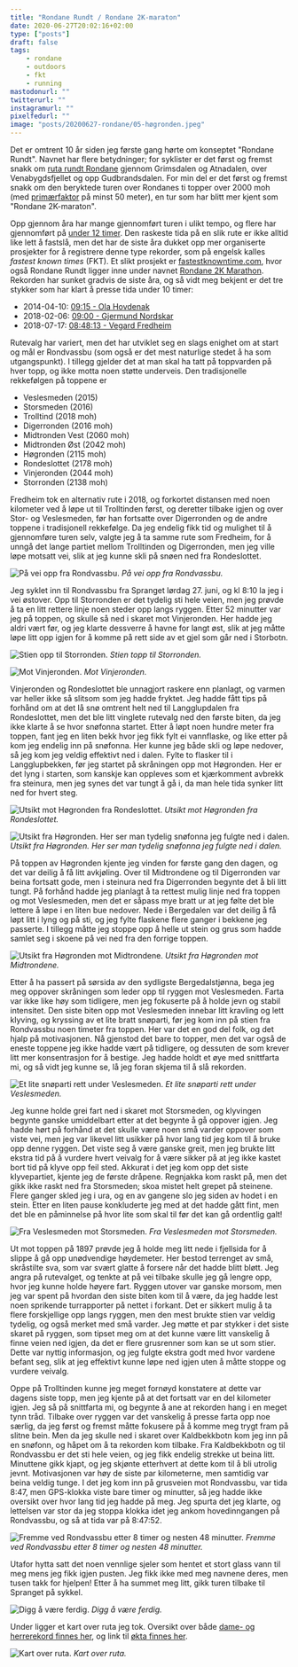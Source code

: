 ```yaml
---
title: "Rondane Rundt / Rondane 2K-maraton"
date: 2020-06-27T20:02:16+02:00
type: ["posts"]
draft: false
tags:
    - rondane
    - outdoors
    - fkt
    - running
mastodonurl: ""
twitterurl: ""
instagramurl: ""
pixelfedurl: ""
image: "posts/20200627-rondane/05-høgronden.jpeg"
---
```


Det er omtrent 10 år siden jeg første gang hørte om konseptet "Rondane Rundt".
Navnet har flere betydninger; for syklister er det først og fremst snakk om
[ruta rundt Rondane](https://vegtur.cc/sider/rondane-rundt) gjennom Grimsdalen
og Atnadalen, over Venabygdsfjellet og opp Gudbrandsdalen. For min del er det
først og fremst snakk om den beryktede turen over Rondanes ti topper over 2000
moh (med [primærfaktor](https://snl.no/prim%C3%A6rfaktor) på minst 50 meter), en
tur som har blitt mer kjent som "Rondane 2K-maraton".

Opp gjennom åra har mange gjennomført turen i ulikt tempo, og flere har
gjennomført på [under 12
timer](https://www.fjellforum.no/topic/7017-fjellrute-rondane-2k-maraton/). Den
raskeste tida på en slik rute er ikke alltid like lett å fastslå, men det har de
siste åra dukket opp mer organiserte prosjekter for å registrere denne type
rekorder, som på engelsk kalles *fastest known times* (FKT). Et slikt prosjekt
er [fastestknowntime.com](https://fastestknowntime.com/), hvor også Rondane
Rundt ligger inne under navnet [Rondane 2K
Marathon](https://fastestknowntime.com/route/rondane-2k-marathon-norway).
Rekorden har sunket gradvis de siste åra, og så vidt meg bekjent er det tre
stykker som har klart å presse tida under 10 timer:

- 2014-04-10: [09:15 - Ola Hovdenak](https://peakbook.org/no/tour/92982/Rondane+2k-marathon.html)
- 2018-02-06: [09:00 - Gjermund
  Nordskar](https://www.friflyt.no/topptur/ny-rekord-paa-rondane-2k-maraton)
- 2018-07-17: [08:48:13 - Vegard
  Fredheim](https://fastestknowntime.com/fkt/vegard-fredheim-rondane-2k-marathon-norway-2018-07-17)

Rutevalg har variert, men det har utviklet seg en slags enighet om at start og
mål er Rondvassbu (som også er det mest naturlige stedet å ha som utgangspunkt).
I tillegg gjelder det at man skal ha tatt på toppvarden på hver topp, og ikke
motta noen støtte underveis.  Den tradisjonelle rekkefølgen på toppene er

- Veslesmeden (2015)
- Storsmeden (2016)
- Trolltind (2018 moh)
- Digerronden (2016 moh)
- Midtronden Vest (2060 moh)
- Midtronden Øst (2042 moh)
- Høgronden (2115 moh)
- Rondeslottet (2178 moh)
- Vinjeronden (2044 moh)
- Storronden (2138 moh)

Fredheim tok en alternativ rute i 2018, og forkortet distansen med noen
kilometer ved å løpe ut til Trolltinden først, og deretter tilbake igjen og over
Stor- og Veslesmeden, før han fortsatte over Digerronden og de andre toppene i
tradisjonell rekkefølge.  Da jeg endelig fikk tid og mulighet til å gjennomføre
turen selv, valgte jeg å ta samme rute som Fredheim, for å unngå det lange
partiet mellom Trolltinden og Digerronden, men jeg ville løpe motsatt vei, slik
at jeg kunne skli på snøen ned fra Rondeslottet. 

![På vei opp fra Rondvassbu.](/posts/20200627-rondane/01-jutulhogget.jpeg)
*På vei opp fra Rondvassbu.*

Jeg syklet inn til Rondvassbu fra Spranget lørdag 27. juni, og kl 8:10 la jeg i
vei østover. Opp til Storronden er det tydelig sti hele veien, men jeg prøvde å
ta en litt rettere linje noen steder opp langs ryggen. Etter 52 minutter var jeg
på toppen, og skulle så ned i skaret mot Vinjeronden. Her hadde jeg aldri vært
før, og jeg klarte dessverre å havne for langt øst, slik at jeg måtte løpe litt
opp igjen for å komme på rett side av et gjel som går ned i Storbotn.

![Stien opp til Storronden.](/posts/20200627-rondane/02-storronden.jpeg)
*Stien topp til Storronden.*

![Mot Vinjeronden.](/posts/20200627-rondane/03-vinjeronden.jpeg)
*Mot Vinjeronden.*

Vinjeronden og Rondeslottet ble unnagjort raskere enn planlagt, og varmen var
heller ikke så slitsom som jeg hadde fryktet. Jeg hadde fått tips på forhånd om
at det lå snø omtrent helt ned til Langglupdalen fra Rondeslottet, men det ble
litt vinglete rutevalg ned den første biten, da jeg ikke klarte å se hvor
snøfonna startet. Etter å løpt noen hundre meter fra toppen, fant jeg en liten
bekk hvor jeg fikk fylt ei vannflaske, og like etter på kom jeg endelig inn på
snøfonna.  Her kunne jeg både skli og løpe nedover, så jeg kom jeg veldig
effektivt ned i dalen. Fylte to flasker til i Langglupbekken, før jeg startet på
skråningen opp mot Høgronden. Her er det lyng i starten, som kanskje kan
oppleves som et kjærkomment avbrekk fra steinura, men jeg synes det var tungt å
gå i, da man hele tida synker litt ned for hvert steg. 

![Utsikt mot Høgronden fra
Rondeslottet.](/posts/20200627-rondane/04-rondeslottet.jpeg)
*Utsikt mot Høgronden fra Rondeslottet.*

![Utsikt fra Høgronden. Her ser man tydelig snøfonna jeg fulgte ned i
dalen.](/posts/20200627-rondane/05-høgronden.jpeg) 
*Utsikt fra Høgronden. Her ser man tydelig snøfonna jeg fulgte ned i
dalen.*

På toppen av Høgronden kjente jeg vinden for første gang den dagen, og det var
deilig å få litt avkjøling. Over til Midtrondene og til Digerronden var beina
fortsatt gode, men i steinura ned fra Digerronden begynte det å bli litt tungt.
På forhånd hadde jeg planlagt å ta rettest mulig linje ned fra toppen og mot
Veslesmeden, men det er såpass mye bratt ur at jeg følte det ble lettere å løpe
i en liten bue nedover. Nede i Bergedalen var det deilig å få løpt litt i lyng
og på sti, og jeg fylte flaskene flere ganger i bekkene jeg passerte. I tillegg
måtte jeg stoppe opp å helle ut stein og grus som hadde samlet seg i skoene på
vei ned fra den forrige toppen.

![Utsikt fra Høgronden mot Midtrondene.](/posts/20200627-rondane/06-midtronden.jpeg)
*Utsikt fra Høgronden mot Midtrondene.*

Etter å ha passert på sørsida av den sydligste Bergedalstjønna, bega jeg meg
oppover skråningen som leder opp til ryggen mot Veslesmeden. Farta var ikke like
høy som tidligere, men jeg fokuserte på å holde jevn og stabil intensitet.  Den
siste biten opp mot Veslesmeden innebar litt kravling og lett klyving, og
kryssing av et lite bratt snøparti, før jeg kom inn på stien fra Rondvassbu noen
timeter fra toppen. Her var det en god del folk, og det hjalp på motivasjonen.
Nå gjenstod det bare to topper, men det var også de eneste toppene jeg ikke
hadde vært på tidligere, og dessuten de som krever litt mer konsentrasjon for å
bestige. Jeg hadde holdt et øye med snittfarta mi, og så vidt jeg kunne se, lå
jeg foran skjema til å slå rekorden. 

![Et lite snøparti rett under
Veslesmeden.](/posts/20200627-rondane/07-veslesmeden.jpeg)
*Et lite snøparti rett under Veslesmeden.*

Jeg kunne holde grei fart ned i skaret mot Storsmeden, og klyvingen begynte
ganske umiddelbart etter at det begynte å gå oppover igjen. Jeg hadde hørt på
forhånd at det skulle være noen små varder oppover som viste vei, men jeg var
likevel litt usikker på hvor lang tid jeg kom til å bruke opp denne ryggen. Det
viste seg å være ganske greit, men jeg brukte litt ekstra tid på å vurdere hvert
veivalg for å være sikker på at jeg ikke kastet bort tid på klyve opp feil
sted. Akkurat i det jeg kom opp det siste klyvepartiet, kjente jeg de første
dråpene. Regnjakka kom raskt på, men det gikk ikke raskt ned fra Storsmeden;
skoa mistet helt grepet på steinene. Flere ganger skled jeg i ura, og en av
gangene slo jeg siden av hodet i en stein. Etter en liten pause konkluderte jeg
med at det hadde gått fint, men det ble en påminnelse på hvor lite som skal til
før det kan gå ordentlig galt!

![Fra Veslesmeden mot Storsmeden.](/posts/20200627-rondane/08-storsmeden.jpeg)
*Fra Veslesmeden mot Storsmeden.*

Ut mot toppen på 1897 prøvde jeg å holde meg litt nede i fjellsida for å slippe
å gå opp unødvendige høydemeter. Her bestod terrenget av små, skråstilte sva,
som var svært glatte å forsere når det hadde blitt bløtt. Jeg angra på
rutevalget, og tenkte at på vei tilbake skulle jeg gå lengre opp, hvor jeg kunne
holde høyere fart.  Ryggen utover var ganske morsom, men jeg var spent på
hvordan den siste biten kom til å være, da jeg hadde lest noen sprikende
turrapporter på nettet i forkant. Det er sikkert mulig å ta flere forskjellige
opp langs ryggen, men den mest brukte stien var veldig tydelig, og også merket
med små varder. Jeg møtte et par stykker i det siste skaret på ryggen, som
tipset meg om at det kunne være litt vanskelig å finne veien ned igjen, da det
er flere grusrenner som kan se ut som stier. Dette var nyttig informasjon, og
jeg fulgte ekstra godt med hvor vardene befant seg, slik at jeg effektivt kunne
løpe ned igjen uten å måtte stoppe og vurdere veivalg. 

Oppe på Trolltinden kunne jeg meget fornøyd konstatere at dette var dagens siste
topp, men jeg kjente på at det fortsatt var en del kilometer igjen. Jeg så på
snittfarta mi, og begynte å ane at rekorden hang i en meget tynn tråd. Tilbake
over ryggen var det vanskelig å presse farta opp noe særlig, da jeg først og
fremst måtte fokusere på å komme meg trygt fram på slitne bein. Men da jeg
skulle ned i skaret over Kaldbekkbotn kom jeg inn på en snøfonn, og håpet om
å ta rekorden kom tilbake. Fra Kaldbekkbotn og til Rondvassbu er det sti hele veien,
og jeg fikk endelig strekke ut beina litt. Minuttene gikk kjapt, og jeg skjønte
etterhvert at dette kom til å bli utrolig jevnt. Motivasjonen var høy de siste
par kilometerne, men samtidig var beina veldig tunge. I det jeg kom inn på
grusveien mot Rondvassbu, var tida 8:47, men GPS-klokka viste bare timer og
minutter, så jeg hadde ikke oversikt over hvor lang tid jeg hadde på meg. Jeg
spurta det jeg klarte, og lettelsen var stor da jeg stoppa klokka idet jeg ankom
hovedinngangen på Rondvassbu, og så at tida var på 8:47:52.

![Fremme ved Rondvassbu etter 8 timer og nesten 48 minutter.](/posts/20200627-rondane/09-rondvassbu.jpeg)
*Fremme ved Rondvassbu etter 8 timer og nesten 48 minutter.*

Utafor hytta satt det noen vennlige sjeler som hentet et stort glass vann til
meg mens jeg fikk igjen pusten. Jeg fikk ikke med meg navnene deres, men tusen
takk for hjelpen! Etter å ha summet meg litt, gikk turen tilbake til Spranget på
sykkel.

![Digg å være ferdig.](/posts/20200627-rondane/10-ferdig.jpeg)
*Digg å være ferdig.*

Under ligger et kart over ruta jeg tok. Oversikt over både [dame- og herrerekord
finnes her](https://fastestknowntime.com/route/rondane-2k-marathon-norway), og
link til [økta finnes
her](https://connect.garmin.com/modern/activity/5153596238).

![Kart over ruta.](/posts/20200627-rondane/00-kart.png)
*Kart over ruta.*


